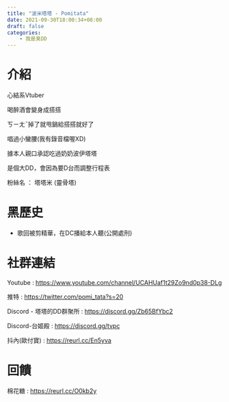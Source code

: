 ```yaml
---
title: "波米塔塔 - Pomitata"
date: 2021-09-30T18:00:34+08:00
draft: false
categories:
    - 我是臭DD
---
```

# 介紹

心結系Vtuber

喝醉酒會變身成搭搭

ㄎㄧㄤˉ掉了就甩鍋給搭搭就好了

唱過小蠻腰(我有錄音檔喔XD)

據本人親口承認吃過奶奶波伊塔塔

是個大DD，會因為要D台而調整行程表

粉絲名 ： 塔塔米 (靈骨塔)

# 黑歷史

- 歌回被剪精華，在DC播給本人聽(公開處刑)

# 社群連結

Youtube : 
https://www.youtube.com/channel/UCAHUaf1t29Zo9nd0p38-DLg

推特 : 
https://twitter.com/pomi_tata?s=20

Discord - 塔塔的DD群聚所 : 
https://discord.gg/Zb65BfYbc2

Discord-台姬殿 : 
https://discord.gg/tvpc

抖內(歐付寶) : 
https://reurl.cc/En5yva

# 回饋

棉花糖 : https://reurl.cc/O0kb2y